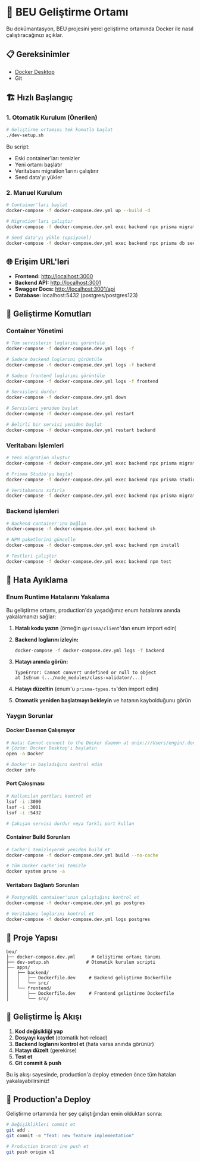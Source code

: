 # 🚀 BEU Geliştirme Ortamı

Bu dokümantasyon, BEU projesini yerel geliştirme ortamında Docker ile nasıl çalıştıracağınızı açıklar.

## 📋 Gereksinimler

- [Docker Desktop](https://www.docker.com/products/docker-desktop/)
- Git

## 🏗️ Hızlı Başlangıç

### 1. Otomatik Kurulum (Önerilen)

```bash
# Geliştirme ortamını tek komutla başlat
./dev-setup.sh
```

Bu script:

- Eski container'ları temizler
- Yeni ortamı başlatır
- Veritabanı migration'larını çalıştırır
- Seed data'yı yükler

### 2. Manuel Kurulum

```bash
# Container'ları başlat
docker-compose -f docker-compose.dev.yml up --build -d

# Migration'ları çalıştır
docker-compose -f docker-compose.dev.yml exec backend npx prisma migrate dev

# Seed data'yı yükle (opsiyonel)
docker-compose -f docker-compose.dev.yml exec backend npx prisma db seed
```

## 🌐 Erişim URL'leri

- **Frontend:** <http://localhost:3000>
- **Backend API:** <http://localhost:3001>
- **Swagger Docs:** <http://localhost:3001/api>
- **Database:** localhost:5432 (postgres/postgres123)

## 🔧 Geliştirme Komutları

### Container Yönetimi

```bash
# Tüm servislerin loglarını görüntüle
docker-compose -f docker-compose.dev.yml logs -f

# Sadece backend loglarını görüntüle
docker-compose -f docker-compose.dev.yml logs -f backend

# Sadece frontend loglarını görüntüle
docker-compose -f docker-compose.dev.yml logs -f frontend

# Servisleri durdur
docker-compose -f docker-compose.dev.yml down

# Servisleri yeniden başlat
docker-compose -f docker-compose.dev.yml restart

# Belirli bir servisi yeniden başlat
docker-compose -f docker-compose.dev.yml restart backend
```

### Veritabanı İşlemleri

```bash
# Yeni migration oluştur
docker-compose -f docker-compose.dev.yml exec backend npx prisma migrate dev --name migration_name

# Prisma Studio'yu başlat
docker-compose -f docker-compose.dev.yml exec backend npx prisma studio

# Veritabanını sıfırla
docker-compose -f docker-compose.dev.yml exec backend npx prisma migrate reset
```

### Backend İşlemleri

```bash
# Backend container'ına bağlan
docker-compose -f docker-compose.dev.yml exec backend sh

# NPM paketlerini güncelle
docker-compose -f docker-compose.dev.yml exec backend npm install

# Testleri çalıştır
docker-compose -f docker-compose.dev.yml exec backend npm test
```

## 🐛 Hata Ayıklama

### Enum Runtime Hatalarını Yakalama

Bu geliştirme ortamı, production'da yaşadığımız enum hatalarını anında yakalamanızı sağlar:

1. **Hatalı kodu yazın** (örneğin `@prisma/client`'dan enum import edin)
2. **Backend loglarını izleyin:**

   ```bash
   docker-compose -f docker-compose.dev.yml logs -f backend
   ```

3. **Hatayı anında görün:**

   ```text
   TypeError: Cannot convert undefined or null to object
   at IsEnum (.../node_modules/class-validator/...)
   ```

4. **Hatayı düzeltin** (enum'u `prisma-types.ts`'den import edin)
5. **Otomatik yeniden başlatmayı bekleyin** ve hatanın kaybolduğunu görün

### Yaygın Sorunlar

#### Docker Daemon Çalışmıyor

```bash
# Hata: Cannot connect to the Docker daemon at unix:///Users/engin/.docker/run/docker.sock
# Çözüm: Docker Desktop'ı başlatın
open -a Docker

# Docker'ın başladığını kontrol edin
docker info
```

#### Port Çakışması

```bash
# Kullanılan portları kontrol et
lsof -i :3000
lsof -i :3001
lsof -i :5432

# Çakışan servisi durdur veya farklı port kullan
```

#### Container Build Sorunları

```bash
# Cache'i temizleyerek yeniden build et
docker-compose -f docker-compose.dev.yml build --no-cache

# Tüm Docker cache'ini temizle
docker system prune -a
```

#### Veritabanı Bağlantı Sorunları

```bash
# PostgreSQL container'ının çalıştığını kontrol et
docker-compose -f docker-compose.dev.yml ps postgres

# Veritabanı loglarını kontrol et
docker-compose -f docker-compose.dev.yml logs postgres
```

## 📁 Proje Yapısı

```text
beu/
├── docker-compose.dev.yml      # Geliştirme ortamı tanımı
├── dev-setup.sh              # Otomatik kurulum scripti
├── apps/
│   ├── backend/
│   │   ├── Dockerfile.dev     # Backend geliştirme Dockerfile
│   │   └── src/
│   └── frontend/
│       ├── Dockerfile.dev     # Frontend geliştirme Dockerfile
│       └── src/
```

## 🔄 Geliştirme İş Akışı

1. **Kod değişikliği yap**
2. **Dosyayı kaydet** (otomatik hot-reload)
3. **Backend loglarını kontrol et** (hata varsa anında görünür)
4. **Hatayı düzelt** (gerekirse)
5. **Test et**
6. **Git commit & push**

Bu iş akışı sayesinde, production'a deploy etmeden önce tüm hataları yakalayabilirsiniz!

## 🚀 Production'a Deploy

Geliştirme ortamında her şey çalıştığından emin olduktan sonra:

```bash
# Değişiklikleri commit et
git add .
git commit -m "feat: new feature implementation"

# Production branch'ine push et
git push origin v1
```
